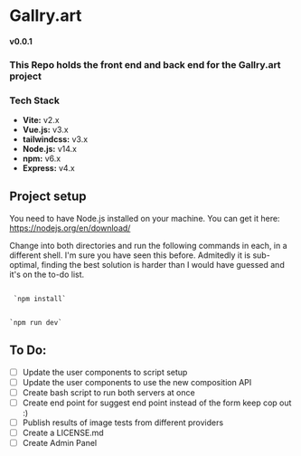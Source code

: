 # Gallry.art
#### v0.0.1
### This Repo holds the front end and back end for the Gallry.art project

### Tech Stack
- **Vite:** v2.x
- **Vue.js:** v3.x
- **tailwindcss:** v3.x
- **Node.js:** v14.x
- **npm:** v6.x
- **Express:** v4.x 

## Project setup

You need to have Node.js installed on your machine.  You can get it here: https://nodejs.org/en/download/

Change into both directories and run the following commands in each, in a different shell.  I'm sure you have seen this before. Admitedly it is sub-optimal, finding the best solution is harder than I would have guessed and it's on the to-do list.


```

 `npm install`

```

```

`npm run dev`

```

## To Do:
- [ ] Update the user components to script setup
- [ ] Update the user components to use the new composition API
- [ ] Create bash script to run both servers at once
- [ ] Create end point for suggest end point instead of the form keep cop out :)
- [ ] Publish results of image tests from different providers
- [ ] Create a LICENSE.md
- [ ] Create Admin Panel